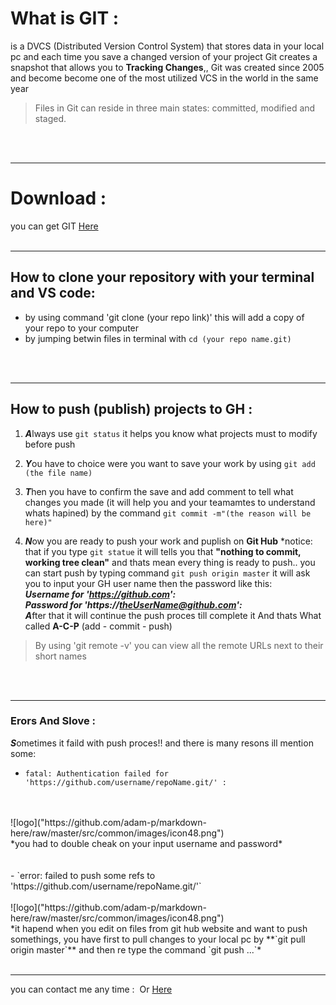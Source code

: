 # What is GIT : <br>
is a DVCS (Distributed Version Control System) that stores data in your local pc and each time you save a changed version of your project Git creates a snapshot that allows you to **Tracking Changes**,, Git was created since 2005 and become become one of the most utilized VCS in the world in the same year

> Files in Git can reside in three main states: committed, modified and staged.
 <br>
 <br>
 <hr>
 
# Download : <br>
you can get GIT [Here](http://git-scm.com/download/)
 <br>
 <br>
 <hr>
 
## How to clone your repository with your terminal and VS code: <br>
 - by using command 'git clone (your repo link)' this will add a copy of your repo to your computer
 - by jumping betwin files in terminal with `cd (your repo name.git)`
 <br>
 <br>
 <hr>

## How to push (publish) projects to GH :

1. ***A***lways use `git status` it helps you know what projects must to modify before push

2. ***Y***ou have to choice were you want to save your work by using `git add (the file name)`

3. ***T***hen you have to confirm the save and add comment to tell what changes you made (it will help you and your teamamtes to understand whats hapined) by the command `git commit -m"(the reason will be here)"`

4. ***N***ow you are ready to push your work and puplish on **Git Hub** *notice: that if you type `git statue` it will tells you that **"nothing to commit, working tree clean"** and thats mean every thing is ready to push..
you can start push by typing command `git push origin master` it will ask you to input your GH user name then the password like this:<br>
***Username for 'https://github.com':*** <br> 
***Password for 'https://theUserName@github.com':*** <br>
***A***fter that it will continue the push proces till complete it 
And thats What called **A-C-P** (add - commit - push)

> By using 'git remote -v' you can view all the remote URLs next to their short names
<br>
<br>
<hr>

### Erors And Slove : <br>
***S***ometimes it faild with push proces!! and there is many resons ill mention some: <br>

-  `fatal: Authentication failed for 'https://github.com/username/repoName.git/' :` 
<br>
<br> ![logo]("https://github.com/adam-p/markdown-here/raw/master/src/common/images/icon48.png")<br>
*you had to double cheak on your input username and password*
<br>
<br>
<br>
-  `error: failed to push some refs to 'https://github.com/username/repoName.git/'` 
<br>
<br> ![logo]("https://github.com/adam-p/markdown-here/raw/master/src/common/images/icon48.png")<br>
*it hapend when you edit on files from git hub website and want to push somethings, you have first to pull changes to your local pc by **`git pull origin master`**
and then re type the command `git push ...`*
 <br>
 <br>
 <hr>

you can contact me any time :
<a href="https://github.com/3madov-77"> <img href="https://camo.githubusercontent.com/338c94ae4c561c07911004dffb4455bf39f10155/68747470733a2f2f6769746875622e6769746875626173736574732e636f6d2f696d616765732f6d6f64756c65732f6c6f676f735f706167652f4769744875622d4d61726b2e706e67"></a> Or [Here](https://github.com/3madov-77)
